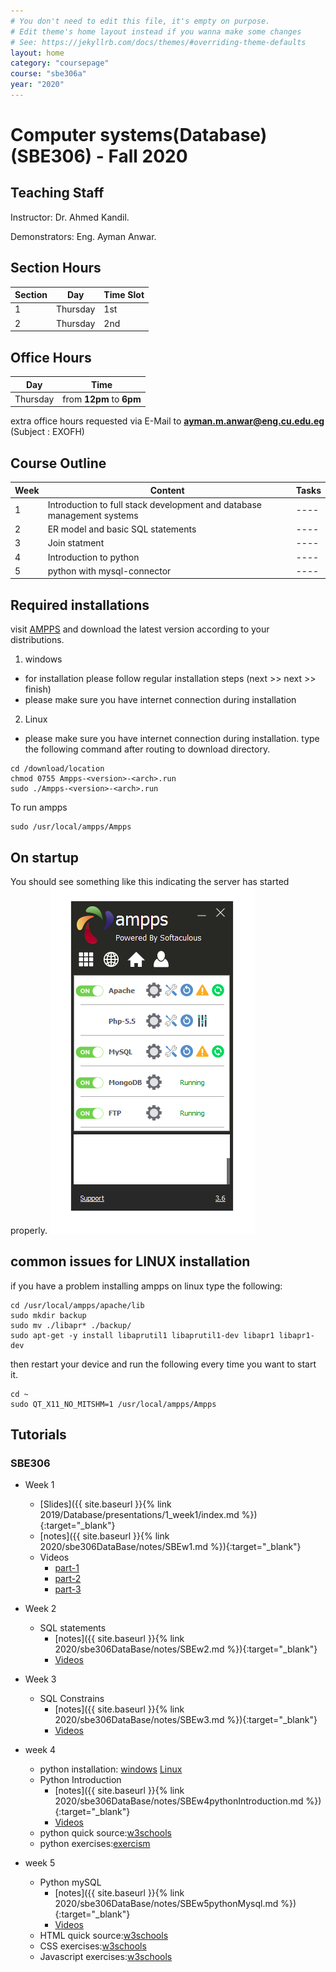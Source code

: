 ```yaml
---
# You don't need to edit this file, it's empty on purpose.
# Edit theme's home layout instead if you wanna make some changes
# See: https://jekyllrb.com/docs/themes/#overriding-theme-defaults
layout: home
category: "coursepage"
course: "sbe306a"
year: "2020"
---
```

# Computer systems(Database) \(SBE306\) - Fall 2020

## Teaching Staff

Instructor: Dr. Ahmed Kandil.

Demonstrators:  Eng. Ayman Anwar.  


## Section Hours

| Section | Day | Time Slot |
|---------|-----|-----------|
|   1     | Thursday | 1st  |
|   2     | Thursday | 2nd |

## Office Hours

| Day | Time |
|-----|-----------|
| Thursday | from **12pm** to **6pm** |

extra office hours requested via E-Mail to **ayman.m.anwar@eng.cu.edu.eg** (Subject : EXOFH)

## Course Outline

| Week | Content |  Tasks
|------|-----------------|-----|
|   1  | Introduction to full stack development and database management systems | ---- |
|   2  | ER model and basic SQL statements | ---- |
|   3  | Join statment | ---- |
|   4  | Introduction to python  | ---- |
|   5  | python  with mysql-connector | ---- |


## Required installations

visit [AMPPS](https://www.ampps.com/downloads) and download the latest version according to your distributions.

1. windows 
* for installation please follow regular installation steps (next >> next >> finish)
* please make sure you have internet connection during installation
2. Linux
* please make sure you have internet connection during installation.
type the following command after routing to download directory.
```
cd /download/location
chmod 0755 Ampps-<version>-<arch>.run
sudo ./Ampps-<version>-<arch>.run
```
To run ampps
```
sudo /usr/local/ampps/Ampps
```
## On startup
You should see something like this indicating the server has started properly.
![](images/amppsStart.png)

## common issues for LINUX installation

if you have a problem installing ampps on linux type the following:

```
cd /usr/local/ampps/apache/lib
sudo mkdir backup
sudo mv ./libapr* ./backup/
sudo apt-get -y install libaprutil1 libaprutil1-dev libapr1 libapr1-dev 
```
then restart your device and run the following every time you want to start it.

```
cd ~
sudo QT_X11_NO_MITSHM=1 /usr/local/ampps/Ampps 
```


## Tutorials

### SBE306

* Week 1
    * [Slides]({{ site.baseurl }}{% link 2019/Database/presentations/1_week1/index.md %}){:target="_blank"}
    * [notes]({{ site.baseurl }}{% link 2020/sbe306DataBase/notes/SBEw1.md %}){:target="_blank"}
    * Videos 
        * [part-1](https://drive.google.com/file/d/1g7Lq_ph9wHPUdiiLCMsD9eiXtd8X7TQc/view?usp=sharing)
        * [part-2](https://drive.google.com/file/d/1LguA_tJhiFX7cWYNBr_6mSPoqrHbvhLf/view?usp=sharing)
        * [part-3](https://drive.google.com/file/d/1HcEF0jvhsT_39NcyJuMtg2MJ2zTMQQmp/view?usp=sharing)

* Week 2
    * SQL statements
        * [notes]({{ site.baseurl }}{% link 2020/sbe306DataBase/notes/SBEw2.md %}){:target="_blank"}
        * [Videos](https://drive.google.com/file/d/1ZybuoOmKNO_EsxSbjZ27E14is1mBME4r/view?usp=sharing)
        
* Week 3
    * SQL Constrains
        * [notes]({{ site.baseurl }}{% link 2020/sbe306DataBase/notes/SBEw3.md %}){:target="_blank"}
        * [Videos](https://drive.google.com/file/d/1I5fYwk5DC4tIq5oJNObd6oYiSJO6sxW1/view?usp=sharing)
        
* week 4
    * python installation: [windows](https://docs.anaconda.com/anaconda/install/windows/) [Linux](https://docs.anaconda.com/anaconda/install/linux/)    
    * Python Introduction
        * [notes]({{ site.baseurl }}{% link 2020/sbe306DataBase/notes/SBEw4pythonIntroduction.md %}){:target="_blank"}
        * [Videos](https://drive.google.com/file/d/1s35Uk6ClMgZgpuTI5Tx09gE7h4hvR5ge/view?usp=sharing)
    * python quick source:[w3schools](https://www.w3schools.com/python/)
    * python exercises:[exercism](https://exercism.io/)

* week 5
    * Python mySQL
        * [notes]({{ site.baseurl }}{% link 2020/sbe306DataBase/notes/SBEw5pythonMysql.md %}){:target="_blank"}
        * [Videos]()
    * HTML quick source:[w3schools](https://www.w3schools.com/html/default.asp)
    * CSS exercises:[w3schools](https://www.w3schools.com/css/default.asp)
    * Javascript exercises:[w3schools](https://www.w3schools.com/js/default.asp)
